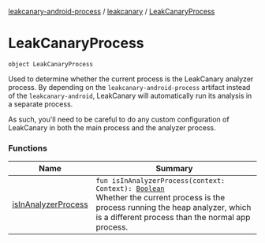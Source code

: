 [leakcanary-android-process](../../index.md) / [leakcanary](../index.md) / [LeakCanaryProcess](./index.md)

# LeakCanaryProcess

`object LeakCanaryProcess`

Used to determine whether the current process is the LeakCanary analyzer process. By depending
on the `leakcanary-android-process` artifact instead of the `leakcanary-android`, LeakCanary
will automatically run its analysis in a separate process.

As such, you'll need to be careful to do any custom configuration of LeakCanary in both the main
process and the analyzer process.

### Functions

| Name | Summary |
|---|---|
| [isInAnalyzerProcess](is-in-analyzer-process.md) | `fun isInAnalyzerProcess(context: Context): `[`Boolean`](https://kotlinlang.org/api/latest/jvm/stdlib/kotlin/-boolean/index.html)<br>Whether the current process is the process running the heap analyzer, which is a different process than the normal app process. |

